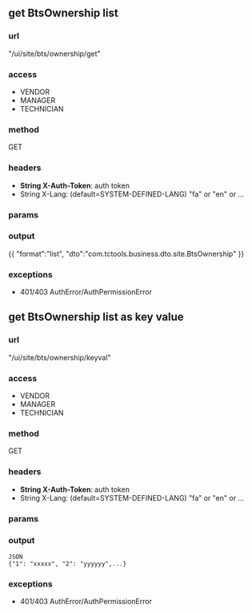 ## get BtsOwnership list ##
### url ###
"/ui/site/bts/ownership/get"
### access ###
* VENDOR
* MANAGER
* TECHNICIAN
### method ###
GET
### headers ###
* **String X-Auth-Token**: auth token
* String X-Lang: (default=SYSTEM-DEFINED-LANG) "fa" or "en" or ... 
### params ###

### output ###
{{
"format":"list",
"dto":"com.tctools.business.dto.site.BtsOwnership"
}}
### exceptions ###
* 401/403 AuthError/AuthPermissionError




## get BtsOwnership list as key value ##
### url ###
"/ui/site/bts/ownership/keyval"
### access ###
* VENDOR
* MANAGER
* TECHNICIAN
### method ###
GET
### headers ###
* **String X-Auth-Token**: auth token
* String X-Lang: (default=SYSTEM-DEFINED-LANG) "fa" or "en" or ...
### params ###

### output ###
    JSON
    {"1": "xxxxx", "2": "yyyyyy",...}
### exceptions ###
* 401/403 AuthError/AuthPermissionError
